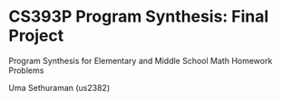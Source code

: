 # CS393P Program Synthesis: Final Project

Program Synthesis for Elementary and Middle School Math Homework Problems

Uma Sethuraman (us2382)
